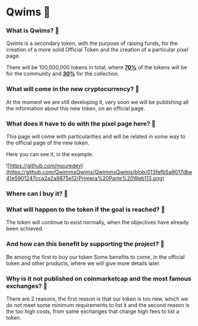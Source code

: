 # Qwims 🦾

### What is Qwims? 📒

Qwims is a secondary token, with the purpose of raising funds, for the creation of a more solid Official Token and the creation of a particular pixel page.

There will be 100,000,000 tokens in total, where [**70%**]() of the tokens will be for the community and [**30%**]() for the collection.

### What will come in the new cryptocurrency? 📘

At the moment we are still developing it, very soon we will be publishing all the information about this new token, on an official page.

### What does it have to do with the pixel page here? 📒

This page will come with particularities and will be related in some way to the official page of the new token.

Here you can see it, in the example.

![https://github.com/mouredev](https://github.com/QwimmsQwims/QwimmsQwims/blob/013fefb5a9017dbe41e5901247cca2a2a9875e12/Primera%20Parte%20Web113.png)


### Where can I buy it? 📘



### What will happen to the token if the goal is reached? 📒

The token will continue to exist normally, when the objectives have already been achieved.


### And how can this benefit by supporting the project? 📘

Be among the first to buy our token
Some benefits to come, in the official token and other products, where we will give more details later.

### Why is it not published on coinmarketcap and the most famous exchanges? 📒

There are 2 reasons, the first reason is that our token is too new, which we do not meet some minimum requirements to list it and the second reason is the too high costs, from some exchanges that charge high fees to list a token.



